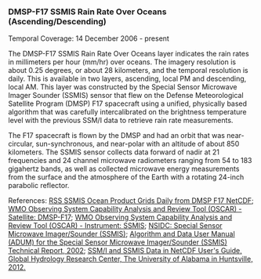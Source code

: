 ### DMSP-F17 SSMIS Rain Rate Over Oceans (Ascending/Descending)
Temporal Coverage: 14 December 2006 - present

The DMSP-F17 SSMIS Rain Rate Over Oceans layer indicates the rain rates in millimeters per hour (mm/hr) over oceans. The imagery resolution is about 0.25 degrees, or about 28 kilometers, and the temporal resolution is daily. This is available in two layers, ascending, local PM and descending, local AM. This layer was constructed by the Special Sensor Microwave Imager Sounder (SSMIS) sensor that flew on the Defense Meteorological Satellite Program (DMSP) F17 spacecraft using a unified, physically based algorithm that was carefully intercalibrated on the brightness temperature level with the previous SSM/I data to retrieve rain rate measurements.

The F17 spacecraft is flown by the DMSP and had an orbit that was near-circular, sun-synchronous, and near-polar with an altitude of about 850 kilometers. The SSMIS sensor collects data forward of nadir at 21 frequencies and 24 channel microwave radiometers ranging from 54 to 183 gigahertz bands, as well as collected microwave energy measurements from the surface and the atmosphere of the Earth with a rotating 24-inch parabolic reflector.

References:
[RSS SSMIS Ocean Product Grids Daily from DMSP F17 NetCDF](https://doi.org/10.5067/MEASURES/DMSP-F17/SSMIS/DATA301);
[WMO Observing System Capability Analysis and Review Tool (OSCAR) - Satellite: DMSP-F17](https://www.wmo-sat.info/oscar/satellites/view/64);
[WMO Observing System Capability Analysis and Review Tool (OSCAR) - Instrument: SSMIS](https://www.wmo-sat.info/oscar/instruments/view/536);
[NSIDC: Special Sensor Microwave Imager/Sounder (SSMIS)](https://nsidc.org/data/docs/daac/ssmis_instrument/);
[Algorithm and Data User Manual (ADUM) for the Special Sensor Microwave Imager/Sounder (SSMIS) Technical Report, 2002](http://rain.atmos.colostate.edu/FCDR/ssmis.html);
[SSM/I and SSMIS Data in NetCDF User's Guide, Global Hydrology Research Center, The University of Alabama in Huntsville, 2012.](https://ghrc.nsstc.nasa.gov/pub/doc/ssmi_netcdf/SSMI_Data_in_NetCDF.docx)
